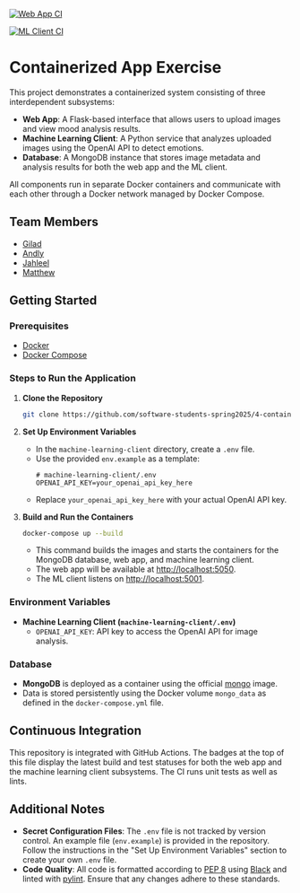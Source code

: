 [![Web App CI](https://github.com/software-students-spring2025/4-containers-contain/actions/workflows/lint.yml/badge.svg)](https://github.com/software-students-spring2025/4-containers-contain/actions/workflows/lint.yml)

[![ML Client CI](https://github.com/software-students-spring2025/4-containers-contain/actions/workflows/lint.yml/badge.svg)](https://github.com/software-students-spring2025/4-containers-contain/actions/workflows/lint.yml)

# Containerized App Exercise

This project demonstrates a containerized system consisting of three interdependent subsystems:
- **Web App**: A Flask-based interface that allows users to upload images and view mood analysis results.
- **Machine Learning Client**: A Python service that analyzes uploaded images using the OpenAI API to detect emotions.
- **Database**: A MongoDB instance that stores image metadata and analysis results for both the web app and the ML client.

All components run in separate Docker containers and communicate with each other through a Docker network managed by Docker Compose.

## Team Members

- [Gilad](https://github.com/giladspitzer)
- [Andly](https://github.com/andy-612)
- [Jahleel](https://github.com/JahleelT)
- [Matthew](https://github.com/bruhcolate)

## Getting Started

### Prerequisites

- [Docker](https://docs.docker.com/get-docker/)
- [Docker Compose](https://docs.docker.com/compose/install/)

### Steps to Run the Application

1. **Clone the Repository**
   ```bash
   git clone https://github.com/software-students-spring2025/4-containers-contain.git
   ```

2. **Set Up Environment Variables**
   - In the `machine-learning-client` directory, create a `.env` file.
   - Use the provided `env.example` as a template:
     ```env
     # machine-learning-client/.env
     OPENAI_API_KEY=your_openai_api_key_here
     ```
   - Replace `your_openai_api_key_here` with your actual OpenAI API key.

3. **Build and Run the Containers**
   ```bash
   docker-compose up --build
   ```
   - This command builds the images and starts the containers for the MongoDB database, web app, and machine learning client.
   - The web app will be available at [http://localhost:5050](http://localhost:5050).
   - The ML client listens on [http://localhost:5001](http://localhost:5001).


### Environment Variables

- **Machine Learning Client (`machine-learning-client/.env`)**
  - `OPENAI_API_KEY`: API key to access the OpenAI API for image analysis.

### Database

- **MongoDB** is deployed as a container using the official [mongo](https://hub.docker.com/_/mongo) image.
- Data is stored persistently using the Docker volume `mongo_data` as defined in the `docker-compose.yml` file.


## Continuous Integration

This repository is integrated with GitHub Actions. The badges at the top of this file display the latest build and test statuses for both the web app and the machine learning client subsystems. The CI runs unit tests as well as lints.

## Additional Notes

- **Secret Configuration Files**: The `.env` file is not tracked by version control. An example file (`env.example`) is provided in the repository. Follow the instructions in the "Set Up Environment Variables" section to create your own `.env` file.
- **Code Quality**: All code is formatted according to [PEP 8](https://www.python.org/dev/peps/pep-0008/) using [Black](https://black.readthedocs.io/en/stable/) and linted with [pylint](https://pylint.org/). Ensure that any changes adhere to these standards.